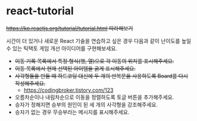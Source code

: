 # react-tutorial
~~https://ko.reactjs.org/tutorial/tutorial.html 따라해보기~~

시간이 더 있거나 새로운 React 기술을 연습하고 싶은 경우 다음과 같이 난이도를 높일 수 있는 틱택토 게임 개선 아이디어를 구현해보세요.
- ~~이동 기록 목록에서 특정 형식(행, 열)으로 각 이동의 위치를 표시해주세요.~~
- ~~이동 목록에서 현재 선택된 아이템을 굵게 표시해주세요.~~
- ~~사각형들을 만들 때 하드코딩 대신에 두 개의 반복문을 사용하도록 Board를 다시 작성해주세요.~~
	- https://codingbroker.tistory.com/123
- 오름차순이나 내림차순으로 이동을 정렬하도록 토글 버튼을 추가해주세요.
- 승자가 정해지면 승부의 원인이 된 세 개의 사각형을 강조해주세요.
- 승자가 없는 경우 무승부라는 메시지를 표시해주세요.